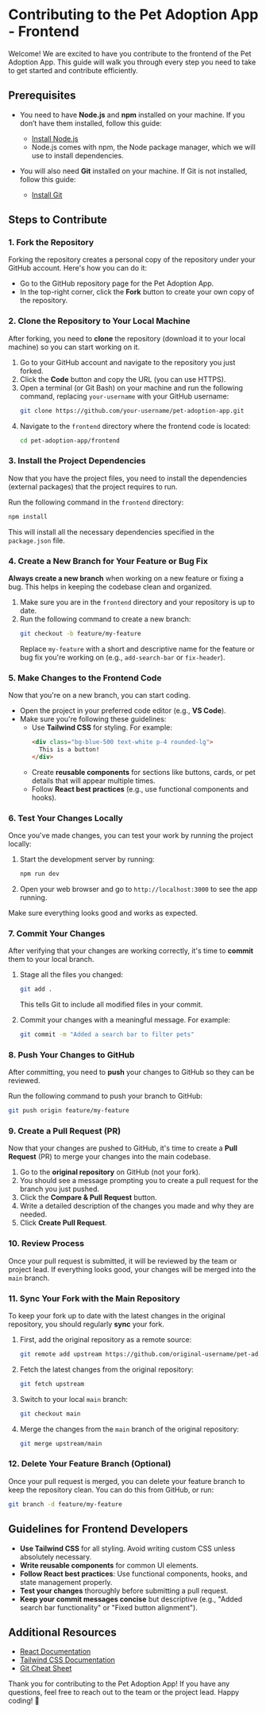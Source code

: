 
# Contributing to the Pet Adoption App - Frontend

Welcome! We are excited to have you contribute to the frontend of the Pet Adoption App. This guide will walk you through every step you need to take to get started and contribute efficiently.

## Prerequisites
- You need to have **Node.js** and **npm** installed on your machine. If you don’t have them installed, follow this guide:
  - [Install Node.js](https://nodejs.org/en/download/)
  - Node.js comes with npm, the Node package manager, which we will use to install dependencies.

- You will also need **Git** installed on your machine. If Git is not installed, follow this guide:
  - [Install Git](https://git-scm.com/book/en/v2/Getting-Started-Installing-Git)

## Steps to Contribute

### 1. Fork the Repository

Forking the repository creates a personal copy of the repository under your GitHub account. Here's how you can do it:
- Go to the GitHub repository page for the Pet Adoption App.
- In the top-right corner, click the **Fork** button to create your own copy of the repository.

### 2. Clone the Repository to Your Local Machine

After forking, you need to **clone** the repository (download it to your local machine) so you can start working on it.

1. Go to your GitHub account and navigate to the repository you just forked.
2. Click the **Code** button and copy the URL (you can use HTTPS).
3. Open a terminal (or Git Bash) on your machine and run the following command, replacing `your-username` with your GitHub username:
   ```bash
   git clone https://github.com/your-username/pet-adoption-app.git
   ```
4. Navigate to the `frontend` directory where the frontend code is located:
   ```bash
   cd pet-adoption-app/frontend
   ```

### 3. Install the Project Dependencies

Now that you have the project files, you need to install the dependencies (external packages) that the project requires to run.

Run the following command in the `frontend` directory:
```bash
npm install
```
This will install all the necessary dependencies specified in the `package.json` file.

### 4. Create a New Branch for Your Feature or Bug Fix

**Always create a new branch** when working on a new feature or fixing a bug. This helps in keeping the codebase clean and organized.

1. Make sure you are in the `frontend` directory and your repository is up to date.
2. Run the following command to create a new branch:
   ```bash
   git checkout -b feature/my-feature
   ```
   Replace `my-feature` with a short and descriptive name for the feature or bug fix you're working on (e.g., `add-search-bar` or `fix-header`).

### 5. Make Changes to the Frontend Code

Now that you're on a new branch, you can start coding.

- Open the project in your preferred code editor (e.g., **VS Code**).
- Make sure you're following these guidelines:
  - Use **Tailwind CSS** for styling. For example:
    ```html
    <div class="bg-blue-500 text-white p-4 rounded-lg">
      This is a button!
    </div>
    ```
  - Create **reusable components** for sections like buttons, cards, or pet details that will appear multiple times.
  - Follow **React best practices** (e.g., use functional components and hooks).

### 6. Test Your Changes Locally

Once you've made changes, you can test your work by running the project locally:

1. Start the development server by running:
   ```bash
   npm run dev
   ```
2. Open your web browser and go to `http://localhost:3000` to see the app running.

Make sure everything looks good and works as expected.

### 7. Commit Your Changes

After verifying that your changes are working correctly, it's time to **commit** them to your local branch.

1. Stage all the files you changed:
   ```bash
   git add .
   ```
   This tells Git to include all modified files in your commit.

2. Commit your changes with a meaningful message. For example:
   ```bash
   git commit -m "Added a search bar to filter pets"
   ```

### 8. Push Your Changes to GitHub

After committing, you need to **push** your changes to GitHub so they can be reviewed.

Run the following command to push your branch to GitHub:
```bash
git push origin feature/my-feature
```

### 9. Create a Pull Request (PR)

Now that your changes are pushed to GitHub, it's time to create a **Pull Request** (PR) to merge your changes into the main codebase.

1. Go to the **original repository** on GitHub (not your fork).
2. You should see a message prompting you to create a pull request for the branch you just pushed.
3. Click the **Compare & Pull Request** button.
4. Write a detailed description of the changes you made and why they are needed.
5. Click **Create Pull Request**.

### 10. Review Process

Once your pull request is submitted, it will be reviewed by the team or project lead. If everything looks good, your changes will be merged into the `main` branch.

### 11. Sync Your Fork with the Main Repository

To keep your fork up to date with the latest changes in the original repository, you should regularly **sync** your fork.

1. First, add the original repository as a remote source:
   ```bash
   git remote add upstream https://github.com/original-username/pet-adoption-app.git
   ```
2. Fetch the latest changes from the original repository:
   ```bash
   git fetch upstream
   ```
3. Switch to your local `main` branch:
   ```bash
   git checkout main
   ```
4. Merge the changes from the `main` branch of the original repository:
   ```bash
   git merge upstream/main
   ```

### 12. Delete Your Feature Branch (Optional)

Once your pull request is merged, you can delete your feature branch to keep the repository clean. You can do this from GitHub, or run:
```bash
git branch -d feature/my-feature
```

## Guidelines for Frontend Developers

- **Use Tailwind CSS** for all styling. Avoid writing custom CSS unless absolutely necessary.
- **Write reusable components** for common UI elements.
- **Follow React best practices**: Use functional components, hooks, and state management properly.
- **Test your changes** thoroughly before submitting a pull request.
- **Keep your commit messages concise** but descriptive (e.g., "Added search bar functionality" or "Fixed button alignment").

## Additional Resources

- [React Documentation](https://reactjs.org/docs/getting-started.html)
- [Tailwind CSS Documentation](https://tailwindcss.com/docs)
- [Git Cheat Sheet](https://education.github.com/git-cheat-sheet-education.pdf)

Thank you for contributing to the Pet Adoption App! If you have any questions, feel free to reach out to the team or the project lead. Happy coding! 🎉
